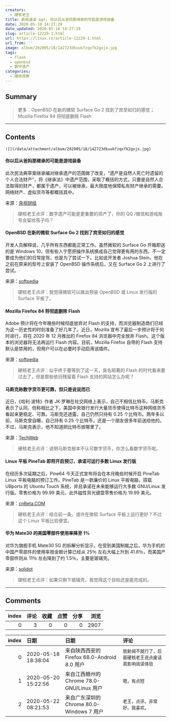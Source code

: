 ```yaml
---
creators:
  - 硬核老王
title: 新闻速读 &gt; 你以后从爸妈那继承的可能是游戏装备
date: 2020-05-18 14:27:29
date_updated: 2020-05-18 14:27:29
slug: article-12229-1.html
url: https://linux.cn/article-12229-1.html
url_from: ''
image: album/202005/18/142723dkuukfzqxfk2gxjx.jpg
tags:
  - flash
  - openbsd
  - 数字遗产
categories:
  - 硬核观察
---
```


## Summary

> 更多：OpenBSD 在新的微软 Surface Go 2 找到了宾至如归的感觉；Mozilla Firefox 84 将彻底删除 Flash

***

<!-- more -->

## Contents

`![](/data/attachment/album/202005/18/142723dkuukfzqxfk2gxjx.jpg)`

#### 你以后从爸妈那继承的可能是游戏装备

此次民法典草案继承编对继承遗产的范围做了改变，“遗产是自然人死亡时遗留的个人合法财产”，将《继承法》中遗产范围，采取了概括的方式，只要是自然人合法取得的财产，都属于遗产，可以被继承，最大限度地保障私有财产继承的需要。网络财产、虚拟货币等都概括其中。

来源：[央视财经](https://www.cnbeta.com/articles/tech/980165.htm)

> 
> 硬核老王点评：数字遗产可能是更重要的资产了，你的 QQ /微信和游戏账号会留给孩子吗？
> 
> 
> 

#### OpenBSD 在新的微软 Surface Go 2 找到了宾至如归的感觉

开发人员解释说，几乎所有东西都能正常工作。虽然微软的 Surface Go 开箱即送的是 Windows 10，但有些人宁愿把操作系统换成自己觉得更有用的东西，不一定要成为他们的日常座驾，也是为了尝试一下。比如说开发者 Joshua Stein，他在之前在原来的型号上安装了 OpenBSD 操作系统后，又在 Surface Go 2 上进行了尝试。

来源：[softpedia](https://news.softpedia.com/news/openbsd-feels-almost-like-home-on-the-new-microsoft-surface-go-2-530011.shtml)

> 
> 硬核老王点评：我觉得微软可以推出预装 OpenBSD 或 Linux 发行版的 Surface 平板了。
> 
> 
> 

#### Mozilla Firefox 84 将彻底删除 Flash

Adobe 预计将在今年晚些时候彻底放弃对 Flash 的支持，而浏览器制造商们已经为这一历史性的时刻准备了好几年了。近日，Mozilla 宣布了最后一步预计将于何时进行，将在 2020 年 12 月推出的 Firefox 84 浏览器中完全放弃 Flash。这个版本的浏览器将无法再运行 Flash 内容。目前，Mozilla Firefox 自带的 Flash 支持默认是禁用的，但用户可以在必要时手动启用该插件。

来源：[softpedia](https://news.softpedia.com/news/mozilla-firefox-84-to-remove-flash-once-and-for-all-530010.shtml)

> 
> 硬核老王点评：似乎终于要等到了这一天，臭名昭著的 Flash 的时代看来要过去了，但是那些依旧残留着 Flash 支持的网站怎么办呢？
> 
> 
> 

#### 马斯克称数字货币更可靠，但只是说说而已

近日，《哈利·波特》作者 JK·罗琳在社交网络上表示，自己不相信比特币。马斯克表示了认同，但称相比之下，美国中央银行发行大量货币使得比特币这种网络货币看起来更稳定、可靠。马斯克还透露，自己仍然只持有 0.25 个比特币。两年多以前，马斯克曾自曝，自己持有 0.25 个比特币，还是一个朋友很多年前送给他的。不过，马斯克表示，他不知道把比特币放哪里了。

来源：[TechWeb](https://www.cnbeta.com/articles/tech/980399.htm)

> 
> 硬核老王点评：说明马斯克根本不认可数字货币，你怎么看数字货币呢。
> 
> 
> 

#### Linux 平板 PineTab 即将开启预订，承诺可运行多数 Linux 发行版

在经历多次延期之后，Pine64 今天正式宣布将会在本月晚些时候开启 PineTab Linux 平板电脑的预订工作。PineTab 是一款廉价的 Linux 平板电脑，搭载 UBports 的 Ubuntu Touch 系统，并且承诺在未来能够运行大多数 GNU/Linux 发行版。零售价格为 99.99 美元，此外磁性背光键盘零售价格为 19.99 美元。

来源：[cnBeta.COM](https://www.cnbeta.com/articles/tech/980285.htm)

> 
> 硬核老王点评：结合前一条，或许在微软 Surface 平板上运行更好？不过这个 Linux 平板比较便宜。
> 
> 
> 

#### 华为 Mate30 的美国零部件使用率降至 1%

对华为旗舰手机 Mate30 5G 的拆解分析显示，在受到美国制裁之后，华为手机的中国产零部件的使用率按金额计算已经从 25％ 左右大幅上升到 41.8％，而美国产零部件则从 11％ 左右降到了约 1.5％，主要是玻璃壳。

来源：[solidot](https://www.solidot.org/story?sid=64392)

> 
> 硬核老王点评：如果只剩下玻璃壳，我觉得这个目标还是能完成的。
> 
> 
>

***

## Comments


|   index |   评论 |   收藏 |   点赞 |   分享 |   浏览 |
|--------:|-------:|-------:|-------:|-------:|-------:|
|       0 |      3 |      0 |      0 |      0 |   2907 |

|   index | 日期                | 日期                                         | 评论                                                 |
|--------:|:--------------------|:---------------------------------------------|:-----------------------------------------------------|
|       0 | 2020-05-18 18:38:04 | 来自陕西西安的 Firefox 68.0-Android 8.0 用户 | `放新闻不就行了，后面硬核老王说点废话真影响阅读体验` |
|       1 | 2020-05-20 15:22:56 | 来自江西赣州的 Chrome 78.0-GNU/Linux 用户    | `嗯，有点短`                                         |
|       2 | 2020-05-22 08:21:53 | 来自广东深圳的 Chrome 80.0-Windows 7 用户    | `老王，点评。非常好。我喜欢。`                       |
